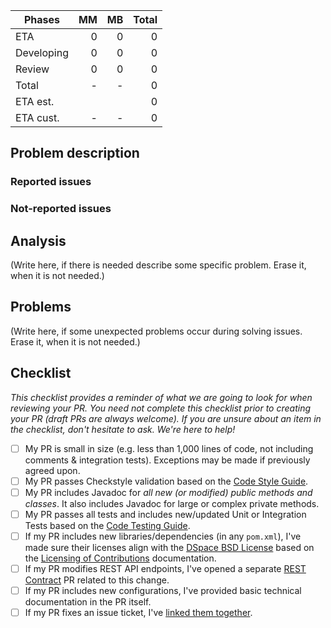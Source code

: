 | Phases            | MM  | MB  | Total  |
|-----------------|----:|----:|-------:|
| ETA                  |  0  |    0 |        0 |
| Developing      |  0  |    0 |         0 |
| Review             |  0  |    0 |         0 |
| Total                |   -  |  -   |         0 |
| ETA est.             |      |      |         0 |
| ETA cust.           |   -  |  -   |        0 |
## Problem description
### Reported issues
### Not-reported issues
## Analysis
(Write here, if there is needed describe some specific problem. Erase it, when it is not needed.)
## Problems
(Write here, if some unexpected problems occur during solving issues. Erase it, when it is not needed.) 

## Checklist
_This checklist provides a reminder of what we are going to look for when reviewing your PR. You need not complete this checklist prior to creating your PR (draft PRs are always welcome). If you are unsure about an item in the checklist, don't hesitate to ask. We're here to help!_

- [ ] My PR is small in size (e.g. less than 1,000 lines of code, not including comments & integration tests). Exceptions may be made if previously agreed upon.
- [ ] My PR passes Checkstyle validation based on the [Code Style Guide](https://wiki.lyrasis.org/display/DSPACE/Code+Style+Guide).
- [ ] My PR includes Javadoc for _all new (or modified) public methods and classes_. It also includes Javadoc for large or complex private methods.
- [ ] My PR passes all tests and includes new/updated Unit or Integration Tests based on the [Code Testing Guide](https://wiki.lyrasis.org/display/DSPACE/Code+Testing+Guide).
- [ ] If my PR includes new libraries/dependencies (in any `pom.xml`), I've made sure their licenses align with the [DSpace BSD License](https://github.com/DSpace/DSpace/blob/main/LICENSE) based on the [Licensing of Contributions](https://wiki.lyrasis.org/display/DSPACE/Code+Contribution+Guidelines#CodeContributionGuidelines-LicensingofContributions) documentation.
- [ ] If my PR modifies REST API endpoints, I've opened a separate [REST Contract](https://github.com/DSpace/RestContract/blob/main/README.md) PR related to this change.
- [ ] If my PR includes new configurations, I've provided basic technical documentation in the PR itself.
- [ ] If my PR fixes an issue ticket, I've [linked them together](https://docs.github.com/en/issues/tracking-your-work-with-issues/linking-a-pull-request-to-an-issue).
